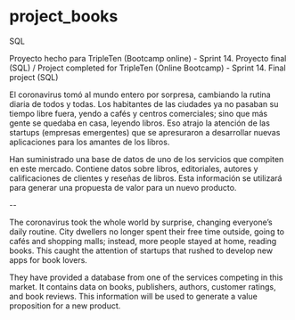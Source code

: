 # project_books
SQL

Proyecto hecho para TripleTen (Bootcamp online) - Sprint 14. Proyecto final (SQL) / Project completed for TripleTen (Online Bootcamp) - Sprint 14. Final project (SQL)

El coronavirus tomó al mundo entero por sorpresa, cambiando la rutina diaria de todos y todas. Los habitantes de las ciudades ya no pasaban su tiempo libre fuera, yendo a cafés y centros comerciales; sino que más gente se quedaba en casa, leyendo libros. Eso atrajo la atención de las startups (empresas emergentes) que se apresuraron a desarrollar nuevas aplicaciones para los amantes de los libros.

Han suministrado una base de datos de uno de los servicios que compiten en este mercado. Contiene datos sobre libros, editoriales, autores y calificaciones de clientes y reseñas de libros. Esta información se utilizará para generar una propuesta de valor para un nuevo producto.

--

The coronavirus took the whole world by surprise, changing everyone’s daily routine. City dwellers no longer spent their free time outside, going to cafés and shopping malls; instead, more people stayed at home, reading books. This caught the attention of startups that rushed to develop new apps for book lovers.

They have provided a database from one of the services competing in this market. It contains data on books, publishers, authors, customer ratings, and book reviews. This information will be used to generate a value proposition for a new product.
